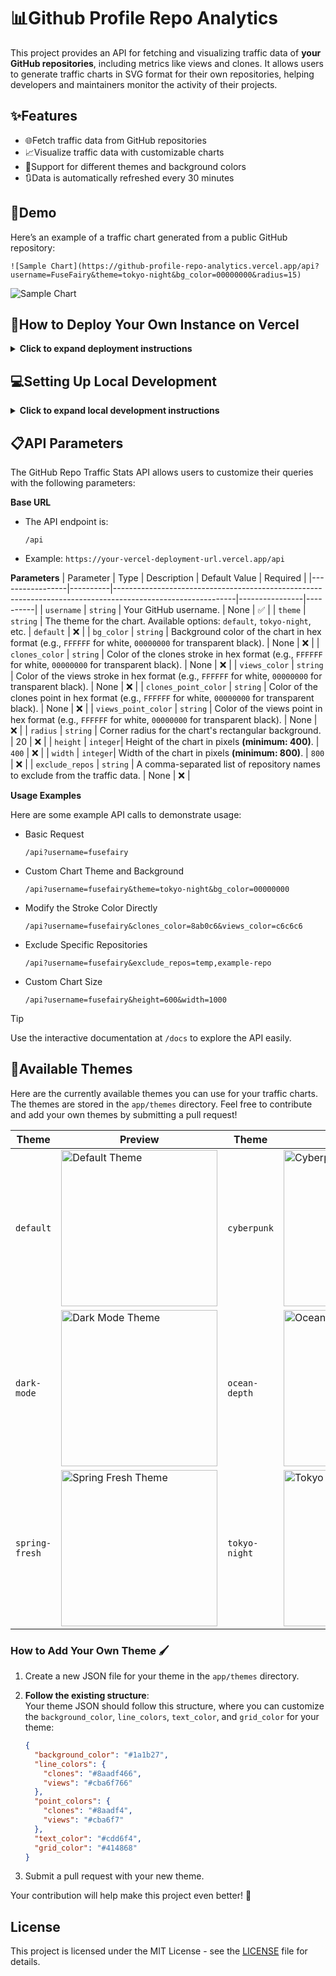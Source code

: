 # 📊Github Profile Repo Analytics

This project provides an API for fetching and visualizing traffic data of **your GitHub repositories**, including metrics like views and clones. It allows users to generate traffic charts in SVG format for their own repositories, helping developers and maintainers monitor the activity of their projects.

## ✨Features
- 🌐Fetch traffic data from GitHub repositories
- 📈Visualize traffic data with customizable charts
- 🎨Support for different themes and background colors
- 🔃Data is automatically refreshed every 30 minutes

## 🌟Demo
Here’s an example of a traffic chart generated from a public GitHub repository:
```
![Sample Chart](https://github-profile-repo-analytics.vercel.app/api?username=FuseFairy&theme=tokyo-night&bg_color=00000000&radius=15)
```
![Sample Chart](https://github-profile-repo-analytics.vercel.app/api?username=FuseFairy&theme=tokyo-night&bg_color=00000000&radius=15)

## 🚀How to Deploy Your Own Instance on Vercel
<details>
  <summary><strong>Click to expand deployment instructions</strong></summary>

  ### 1. Sign in to Vercel
  - Visit [vercel.com](https://vercel.com).
  - Click **Log in** and choose **Continue with GitHub**.
  - Authorize Vercel to access your GitHub account if prompted.
  
  ### 2. Fork the Repository
  - Go to the GitHub repository for this project.
  - Click **Fork** in the upper-right corner to create your own copy.
  
  ### 3. Import the Project to Vercel
  - Go to your Vercel dashboard.
  - Click **New Project**, then choose **Continue with GitHub**.
  - Find the forked repository and click **Import**.
    - Alternatively, you can import a third-party repository by selecting **Import Third-Party Git Repository**.
  
  ### 4. Create a Personal Access Token
  - Go to [Personal access tokens (classic) page](https://github.com/settings/tokens).
  - Create a **Personal access tokens (classic)** with **repo** and **user** permissions to access repository stats.
  
  ### 5. Set the Personal Access Token in Vercel Environment Variables
  - Add a new environment variable when Configure Project:
    - **Name**: `GITHUB_TOKEN`
    - **Value**: Your personal access token
  
  ### 6. Deploy the Project
  - Click **Deploy** in Vercel and wait for the deployment process to finish.
  - Once complete, you can find your project’s domain under the **Domains** section in the Vercel dashboard.
  
  ### 7. Use the API
  - The API is now live! You can start using it by accessing the provided domain to fetch and display traffic data for your GitHub repositories.
</details>

## 💻Setting Up Local Development
<details> 
  <summary><strong>Click to expand local development instructions</strong></summary>

  **Python 3.12+** is required to run this project.

  ### 1. Clone the Repository
  ```
  git clone https://github.com/FuseFairy/github-profile-repo-analytics.git
  ```

  ### 2. Navigate to the Project Directory
  ```
  cd github-repo-traffic-stats
  ```

  ### 3. Install Dependencies
  ```
  pip install -r requirements.txt
  pip install uvicorn
  ```

  ### 4. Set Up Environment Variables
  Create a `.env` file in the project directory and add your **GitHub Personal Access Token**
  ```
  GITHUB_TOKEN=<your_personal_access_token>
  ```

  ### 5. Run the Application
  Start the FastAPI server locally:
  ```
  uvicorn app.main:app --reload
  ```
  By default, the application will be available at `http://127.0.0.1:8000` (localhost on port 8000).
  
  If you've modified the `--host` or `--port` parameters in the command, the server will run on the specified address and port. Adjust your browser or API client accordingly. For example:
  ```
  uvicorn app.main:app --host 0.0.0.0 --port 9000
  ```
  The application would then be accessible at `http://<your-ip>:9000`.
  
  ### 6. Test the API
  Open your browser or an API client like Postman to test the API.
  - The API base URL will be the same as the one configured in your uvicorn command.
  - Access the API documentation at `/docs` (e.g., `http://127.0.0.1:8000/docs`) to interact with the available endpoints.
</details>

## 📋API Parameters
The GitHub Repo Traffic Stats API allows users to customize their queries with the following parameters:

**Base URL**
- The API endpoint is:
  ```
  /api
  ```
- Example: `https://your-vercel-deployment-url.vercel.app/api`

**Parameters**
| Parameter       | Type     | Description                                                                                                | Default Value  | Required |
|-----------------|----------|------------------------------------------------------------------------------------------------------------|----------------|----------|
| `username`      | `string` | Your GitHub username.                                                                                      | None           | ✅      |
| `theme`         | `string` | The theme for the chart. Available options: `default`, `tokyo-night`, etc.                                 | `default`      | ❌      |
| `bg_color`      | `string` | Background color of the chart in hex format (e.g., `FFFFFF` for white, `00000000` for transparent black).  | None           | ❌      |
| `clones_color`      | `string` | Color of the clones stroke in hex format (e.g., `FFFFFF` for white, `00000000` for transparent black).  | None           | ❌      |
| `views_color`      | `string` | Color of the views stroke in hex format (e.g., `FFFFFF` for white, `00000000` for transparent black).  | None           | ❌      |
| `clones_point_color`      | `string` | Color of the clones point in hex format (e.g., `FFFFFF` for white, `00000000` for transparent black).  | None           | ❌      |
| `views_point_color`      | `string` | Color of the views point in hex format (e.g., `FFFFFF` for white, `00000000` for transparent black).  | None           | ❌      |
| `radius`      | `string` | Corner radius for the chart's rectangular background.  | 20           | ❌      |
| `height`        | `integer`| Height of the chart in pixels **(minimum: 400)**.                                                          | `400`          | ❌      |
| `width`         | `integer`| Width of the chart in pixels **(minimum: 800)**.                                                           | `800`          | ❌      |
| `exclude_repos` | `string` | A comma-separated list of repository names to exclude from the traffic data.                               | None           | ❌      |

**Usage Examples**

Here are some example API calls to demonstrate usage:
- Basic Request
  ```
  /api?username=fusefairy
  ```
- Custom Chart Theme and Background
  ```
  /api?username=fusefairy&theme=tokyo-night&bg_color=00000000
  ```
- Modify the Stroke Color Directly
  ```
  /api?username=fusefairy&clones_color=8ab0c6&views_color=c6c6c6
  ```
- Exclude Specific Repositories
  ```
  /api?username=fusefairy&exclude_repos=temp,example-repo
  ```
- Custom Chart Size
  ```
  /api?username=fusefairy&height=600&width=1000
  ```
> [!TIP]
> Use the interactive documentation at `/docs` to explore the API easily.

## 🎨Available Themes

Here are the currently available themes you can use for your traffic charts. The themes are stored in the `app/themes` directory. Feel free to contribute and add your own themes by submitting a pull request!


| Theme | Preview | Theme | Preview  |
|---------------|-----------------|---------------|---------|
| `default`     | <img src="https://github-profile-repo-analytics.vercel.app/api?username=FuseFairy&theme=default&radius=15" alt="Default Theme" width="250" />  | `cyberpunk` | <img src="https://github-profile-repo-analytics.vercel.app/api?username=FuseFairy&theme=cyberpunk&radius=15" alt="Cyberpunk Theme" width="250" /> |
| `dark-mode`   | <img src="https://github-profile-repo-analytics.vercel.app/api?username=FuseFairy&theme=dark-mode&radius=15" alt="Dark Mode Theme" width="250" /> | `ocean-depth` | <img src="https://github-profile-repo-analytics.vercel.app/api?username=FuseFairy&theme=ocean-depth&radius=15" alt="Ocean Depth Theme" width="250" /> |
| `spring-fresh`| <img src="https://github-profile-repo-analytics.vercel.app/api?username=FuseFairy&theme=spring-fresh&radius=15" alt="Spring Fresh Theme" width="250" /> | `tokyo-night` | <img src="https://github-profile-repo-analytics.vercel.app/api?username=FuseFairy&theme=tokyo-night&radius=15" alt="Tokyo Night Theme" width="250" /> |


### How to Add Your Own Theme 🖌️

1. Create a new JSON file for your theme in the `app/themes` directory.
2. **Follow the existing structure**:  
    Your theme JSON should follow this structure, where you can customize the `background_color`, `line_colors`, `text_color`, and `grid_color` for your theme:

    ```json
    {
      "background_color": "#1a1b27",
      "line_colors": {
        "clones": "#8aadf466",
        "views": "#cba6f766"
      },
      "point_colors": {
        "clones": "#8aadf4",
        "views": "#cba6f7"
      },
      "text_color": "#cdd6f4",
      "grid_color": "#414868"
    }
    ```

3. Submit a pull request with your new theme.

Your contribution will help make this project even better! 🚀

## License

This project is licensed under the MIT License - see the [LICENSE](https://github.com/FuseFairy/github-repo-traffic-stats/blob/main/LICENSE) file for details.
